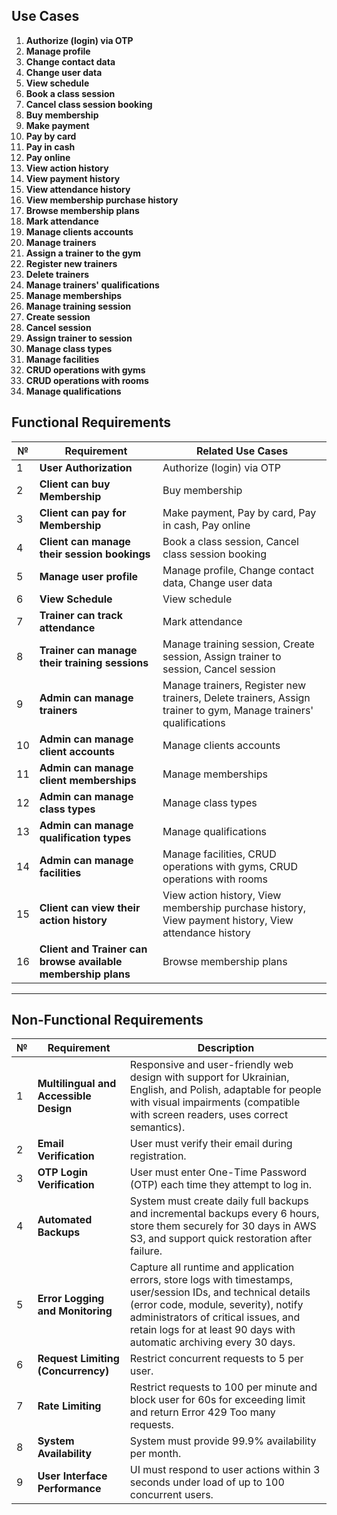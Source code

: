 ## **Use Cases**

1. **Authorize (login) via OTP**  
2. **Manage profile**  
3. **Change contact data**  
4. **Change user data**  
5. **View schedule**  
6. **Book a class session**  
7. **Cancel class session booking**  
8. **Buy membership**  
9. **Make payment**  
10. **Pay by card**  
11. **Pay in cash**  
12. **Pay online**  
13. **View action history**  
14. **View payment history**  
15. **View attendance history**  
16. **View membership purchase history**  
17. **Browse membership plans**  
18. **Mark attendance**  
19. **Manage clients accounts**  
20. **Manage trainers**  
21. **Assign a trainer to the gym**  
22. **Register new trainers**  
23. **Delete trainers**  
24.  **Manage trainers' qualifications**  
25.  **Manage memberships**  
26.  **Manage training session**  
27.  **Create session**  
28.  **Cancel session**  
29.  **Assign trainer to session**  
30. **Manage class types**  
31. **Manage facilities**  
32. **CRUD operations with gyms**  
33. **CRUD operations with rooms**  
34. **Manage qualifications**  

## **Functional Requirements**

| № | Requirement | Related Use Cases |
|---|--------------|------------------|
| 1 | **User Authorization** | Authorize (login) via OTP |
| 2 | **Client can buy Membership** | Buy membership |
| 3 | **Client can pay for Membership** | Make payment, Pay by card, Pay in cash, Pay online |
| 4 | **Client can manage their session bookings** | Book a class session, Cancel class session booking |
| 5 | **Manage user profile** | Manage profile, Change contact data, Change user data |
| 6 | **View Schedule** | View schedule |
| 7 | **Trainer can track attendance** | Mark attendance |
| 8 | **Trainer can manage their training sessions** | Manage training session, Create session, Assign trainer to session, Cancel session |
| 9 | **Admin can manage trainers** | Manage trainers, Register new trainers, Delete trainers, Assign trainer to gym, Manage trainers' qualifications |
| 10 | **Admin can manage client accounts** | Manage clients accounts |
| 11 | **Admin can manage client memberships** | Manage memberships |
| 12 | **Admin can manage class types** | Manage class types |
| 13 | **Admin can manage qualification types** | Manage qualifications |
| 14 | **Admin can manage facilities** | Manage facilities, CRUD operations with gyms, CRUD operations with rooms |
| 15 | **Client can view their action history** | View action history, View membership purchase history, View payment history, View attendance history |
| 16 | **Client and Trainer can browse available membership plans** | Browse membership plans |

---

## **Non-Functional Requirements**

| № | Requirement | Description |
|---|--------------|-------------|
| 1 | **Multilingual and Accessible Design** | Responsive and user-friendly web design with support for Ukrainian, English, and Polish, adaptable for people with visual impairments (compatible with screen readers, uses correct semantics). |
| 2 | **Email Verification** | User must verify their email during registration. |
| 3 | **OTP Login Verification** | User must enter One-Time Password (OTP) each time they attempt to log in. |
| 4 | **Automated Backups** | System must create daily full backups and incremental backups every 6 hours, store them securely for 30 days in AWS S3, and support quick restoration after failure. |
| 5 | **Error Logging and Monitoring** | Capture all runtime and application errors, store logs with timestamps, user/session IDs, and technical details (error code, module, severity), notify administrators of critical issues, and retain logs for at least 90 days with automatic archiving every 30 days. |
| 6 | **Request Limiting (Concurrency)** | Restrict concurrent requests to 5 per user. |
| 7 | **Rate Limiting** | Restrict requests to 100 per minute and block user for 60s for exceeding limit and return Error 429 Too many requests. |
| 8 | **System Availability** | System must provide 99.9% availability per month. |
| 9 | **User Interface Performance** | UI must respond to user actions within 3 seconds under load of up to 100 concurrent users. |
